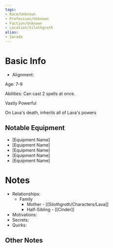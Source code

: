 ```yaml
---
tags:
- Race/Unknown
- Profession/Unknown
- Faction/Unknown
- Location/Silothgroth
alias:
- Sarada
---
```

# Basic Info
- Alignment: 

Age: 7-9

Abilities: Can cast 2 spells at once. 

Vastly Powerful

On Lava's death, inherits all of Lava's powers

## Notable Equipment
- [Equipment Name]
- [Equipment Name]
- [Equipment Name]
- [Equipment Name]
- [Equipment Name]

# Notes
- Relationships: 
	- Family
		- Mother - [[Silothgroth/Characters/Lava]]
		- Half-Sibling - [[Cinder]]
- Motivations: 
- Secrets: 
- Quirks: 

## Other Notes


